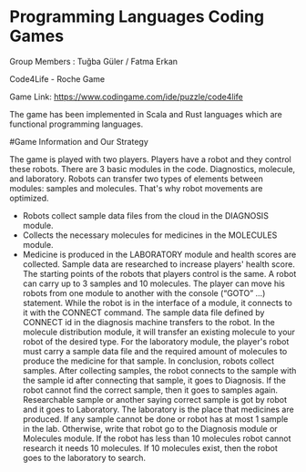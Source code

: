 # Programming Languages Coding Games

Group Members : Tuğba Güler / Fatma Erkan 

Code4Life - Roche Game

Game Link: 
https://www.codingame.com/ide/puzzle/code4life

The game has been implemented in Scala and Rust languages which are functional programming languages.


#Game Information and Our Strategy

The game is played with two players. Players have a robot and they control these robots. There are 3 basic modules in the code. Diagnostics, molecule, and laboratory.  Robots can transfer two types of elements between modules: samples and molecules. That's why robot movements are optimized. 
- Robots collect sample data files from the cloud in the DIAGNOSIS module.
- Collects the necessary molecules for medicines in the MOLECULES module.
- Medicine is produced in the LABORATORY module and health scores are collected. Sample data are researched to increase players' health score. 
The starting points of the robots that players control is the same. A robot can carry up to 3 samples and 10 molecules.  The player can move his robots from one module to another with the console (“GOTO” …) statement. While the robot is in the interface of a module, it connects to it with the CONNECT command. The sample data file defined by CONNECT id in the diagnosis machine transfers to the robot. In the molecule distribution module, it will transfer an existing molecule to your robot of the desired type. For the laboratory module, the player's robot must carry a sample data file and the required amount of molecules to produce the medicine for that sample.
In conclusion, robots collect samples. After collecting samples, the robot connects to the sample with the sample id after connecting that sample, it goes to Diagnosis. If the robot cannot find the correct sample, then it goes to samples again. Researchable sample or another saying correct sample is got by robot and it goes to Laboratory. The laboratory is the place that medicines are produced. If any sample cannot be done or robot has at most 1 sample in the lab. Otherwise, write that robot go to the Diagnosis module or Molecules module. If the robot has less than 10 molecules robot cannot research it needs 10 molecules. If 10 molecules exist, then the robot goes to the laboratory to search.
